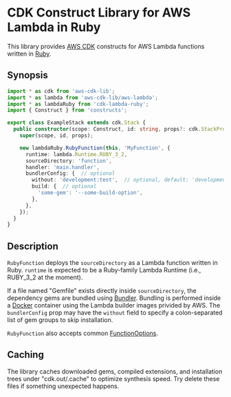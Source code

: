 # CDK Construct Library for AWS Lambda in Ruby

This library provides [AWS CDK](https://github.com/aws/aws-cdk) constructs for AWS Lambda functions written in [Ruby](https://www.ruby-lang.org/).

## Synopsis

```typescript
import * as cdk from 'aws-cdk-lib';
import * as lambda from 'aws-cdk-lib/aws-lambda';
import * as lambdaRuby from 'cdk-lambda-ruby';
import { Construct } from 'constructs';

export class ExampleStack extends cdk.Stack {
  public constructor(scope: Construct, id: string, props?: cdk.StackProps) {
    super(scope, id, props);

    new lambdaRuby.RubyFunction(this, 'MyFunction', {
      runtime: lambda.Runtime.RUBY_3_2,
      sourceDirectory: 'function',
      handler: 'main.handler',
      bundlerConfig: {  // optional
        without: 'development:test',  // optional, default: 'development:test'
        build: {  // optional
          'some-gem': '--some-build-option',
        },
      },
    });
  }
}
```

## Description

`RubyFunction` deploys the `sourceDirectory` as a Lambda function written in Ruby. `runtime` is expected to be a Ruby-family Lambda Runtime (i.e., RUBY\_3\_2 at the moment).

If a file named "Gemfile" exists directly inside `sourceDirectory`, the dependency gems are bundled using [Bundler](https://bundler.io/). Bundling is performed inside a [Docker](https://www.docker.com/) container using the Lambda builder images privided by AWS. The `bundlerConfig` prop may have the `without` field to specify a colon-separated list of gem groups to skip installation.

`RubyFunction` also accepts common [FunctionOptions](https://docs.aws.amazon.com/cdk/api/v2/docs/aws-cdk-lib.aws_lambda.FunctionOptions.html).

## Caching

The library caches downloaded gems, compiled extensions, and installation trees under "cdk.out/.cache" to optimize synthesis speed. Try delete these files if something unexpected happens.

